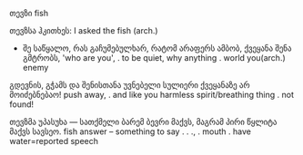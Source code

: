 თევზი
fish

თევზსა ჰკითხეს:
I asked the fish (arch.)

- შე საწყალო, რას გაჩუმებულხარ, რატომ არაფერს ამბობ, ქვეყანა შენა გმტრობს, 
  'who are you', . to be quiet, why anything . world you(arch.) enemy

გდევნის, გჭამს და შენისთანა უვნებელი სულიერი ქვეყანაზე არ მოიძებნებაო!
push away, . and like you harmless spirit/breathing thing . not found!

თევზმა უპასუხა — სათქმელი ბარემ ბევრი მაქვს, მაგრამ პირი წყლიტა მაქვს სავსეო.
fish answer – something to say . . ., . mouth . have water=reported speech
